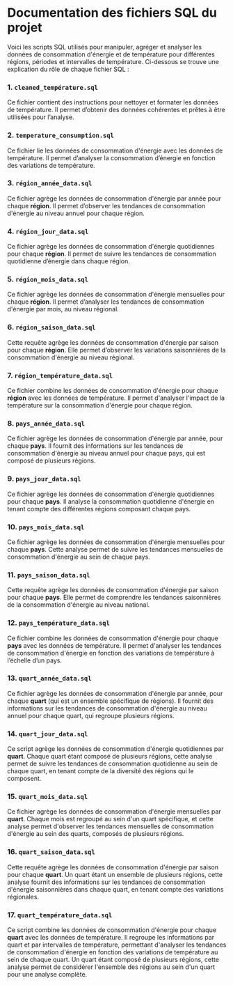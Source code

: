 # Documentation des fichiers SQL du projet

Voici les scripts SQL utilisés pour manipuler, agréger et analyser les données de consommation d'énergie et de température pour différentes régions, périodes et intervalles de température. Ci-dessous se trouve une explication du rôle de chaque fichier SQL :

### 1. `cleaned_température.sql`
Ce fichier contient des instructions pour nettoyer et formater les données de température. Il permet d’obtenir des données cohérentes et prêtes à être utilisées pour l’analyse.

### 2. `temperature_consumption.sql`
Ce fichier lie les données de consommation d'énergie avec les données de température. Il permet d’analyser la consommation d’énergie en fonction des variations de température.

### 3. `région_année_data.sql`
Ce fichier agrège les données de consommation d'énergie par année pour chaque **région**. Il permet d’observer les tendances de consommation d'énergie au niveau annuel pour chaque région.

### 4. `région_jour_data.sql`
Ce fichier agrège les données de consommation d'énergie quotidiennes pour chaque **région**. Il permet de suivre les tendances de consommation quotidienne d’énergie dans chaque région.

### 5. `région_mois_data.sql`
Ce fichier agrège les données de consommation d'énergie mensuelles pour chaque **région**. Il permet d’analyser les tendances de consommation d'énergie par mois, au niveau régional.

### 6. `région_saison_data.sql`
Cette requête agrège les données de consommation d'énergie par saison pour chaque **région**. Elle permet d’observer les variations saisonnières de la consommation d'énergie au niveau régional.

### 7. `région_température_data.sql`
Ce fichier combine les données de consommation d'énergie pour chaque **région** avec les données de température. Il permet d'analyser l'impact de la température sur la consommation d'énergie pour chaque région.

### 8. `pays_année_data.sql`
Ce fichier agrège les données de consommation d'énergie par année, pour chaque **pays**. Il fournit des informations sur les tendances de consommation d'énergie au niveau annuel pour chaque pays, qui est composé de plusieurs régions.

### 9. `pays_jour_data.sql`
Ce fichier agrège les données de consommation d'énergie quotidiennes pour chaque **pays**. Il analyse la consommation quotidienne d'énergie en tenant compte des différentes régions composant chaque pays.

### 10. `pays_mois_data.sql`
Ce fichier agrège les données de consommation d'énergie mensuelles pour chaque **pays**. Cette analyse permet de suivre les tendances mensuelles de consommation d'énergie au sein de chaque pays.

### 11. `pays_saison_data.sql`
Cette requête agrège les données de consommation d'énergie par saison pour chaque **pays**. Elle permet de comprendre les tendances saisonnières de la consommation d'énergie au niveau national.

### 12. `pays_température_data.sql`
Ce fichier combine les données de consommation d'énergie pour chaque **pays** avec les données de température. Il permet d'analyser les tendances de consommation d'énergie en fonction des variations de température à l’échelle d’un pays.

### 13. `quart_année_data.sql`
Ce fichier agrège les données de consommation d'énergie par année, pour chaque **quart** (qui est un ensemble spécifique de régions). Il fournit des informations sur les tendances de consommation d'énergie au niveau annuel pour chaque quart, qui regroupe plusieurs régions.

### 14. `quart_jour_data.sql`
Ce script agrège les données de consommation d'énergie quotidiennes par **quart**. Chaque quart étant composé de plusieurs régions, cette analyse permet de suivre les tendances de consommation quotidienne au sein de chaque quart, en tenant compte de la diversité des régions qui le composent.

### 15. `quart_mois_data.sql`
Ce fichier agrège les données de consommation d'énergie mensuelles par **quart**. Chaque mois est regroupé au sein d'un quart spécifique, et cette analyse permet d'observer les tendances mensuelles de consommation d'énergie au sein des quarts, composés de plusieurs régions.

### 16. `quart_saison_data.sql`
Cette requête agrège les données de consommation d'énergie par saison pour chaque **quart**. Un quart étant un ensemble de plusieurs régions, cette analyse fournit des informations sur les tendances de consommation d'énergie saisonnières dans chaque quart, en tenant compte des variations régionales.

### 17. `quart_température_data.sql`
Ce script combine les données de consommation d'énergie pour chaque **quart** avec les données de température. Il regroupe les informations par quart et par intervalles de température, permettant d'analyser les tendances de consommation d'énergie en fonction des variations de température au sein de chaque quart. Un quart étant composé de plusieurs régions, cette analyse permet de considérer l'ensemble des régions au sein d'un quart pour une analyse complète.




